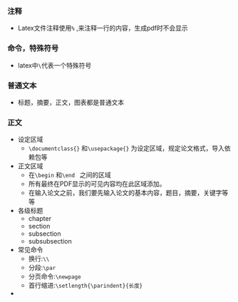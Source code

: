 
### 注释

- Latex文件注释使用`%` ,来注释一行的内容，生成pdf时不会显示

### 命令，特殊符号

- latex中`\`代表一个特殊符号

### 普通文本

- 标题，摘要，正文，图表都是普通文本

### 正文

- 设定区域
	- `\documentclass{}` 和`\usepackage{}` 为设定区域，规定论文格式，导入依赖包等
- 正文区域
	- 在`\begin` 和`\end ` 之间的区域
	- 所有最终在PDF显示的可见内容均在此区域添加。
	- 在输入论文之前，我们要先输入论文的基本内容，题目，摘要，关键字等等
- 各级标题
	- chapter
	- section
	- subsection
	- subsubsection
- 常见命令
	- 换行:`\\`
	- 分段:`\par`
	- 分页命令:`\newpage`
	- 首行缩进:`\setlength{\parindent}{长度}`
- 